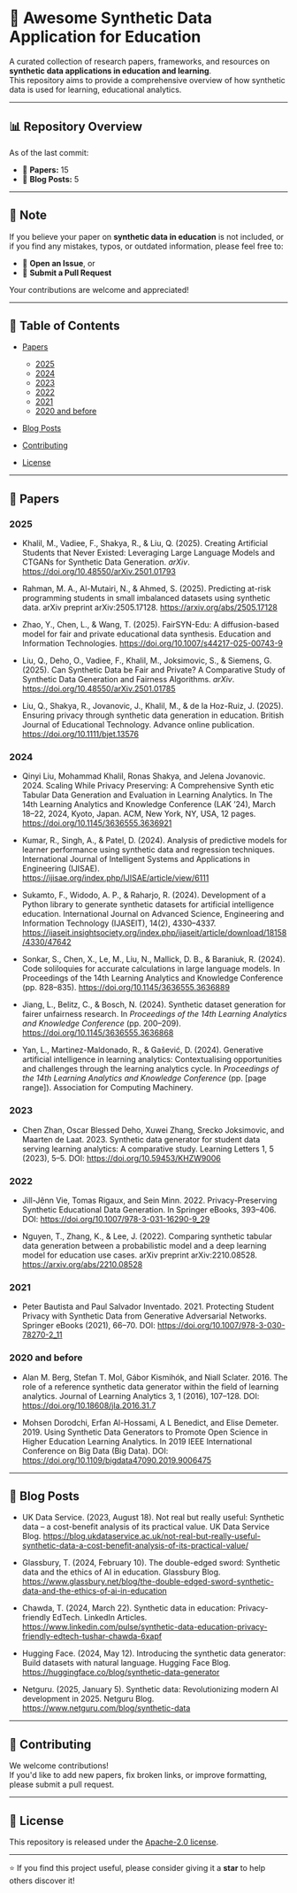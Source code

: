 
# 🧠 Awesome Synthetic Data Application for Education

A curated collection of research papers, frameworks, and resources on **synthetic data applications in education and learning**.  
This repository aims to provide a comprehensive overview of how synthetic data is used for learning, educational analytics.

---

## 📊 Repository Overview

As of the last commit:

- 📝 **Papers:** 15  
- 📰 **Blog Posts:** 5

---

## 📌 Note

If you believe your paper on **synthetic data in education** is not included, or if you find any mistakes, typos, or outdated information, please feel free to:

- 🐛 **Open an Issue**, or  
- 🔄 **Submit a Pull Request**  

Your contributions are welcome and appreciated!

---

## 🧩 Table of Contents

- [Papers](#papers)
  - [2025](#2025)
  - [2024](#2024)
  - [2023](#2023)
  - [2022](#2022)
  - [2021](#2021)
  - [2020 and before](#2020-and-before)

- [Blog Posts](#blog-posts)
- [Contributing](#contributing)
- [License](#license)

---

## 📄 Papers

### 2025

- Khalil, M., Vadiee, F., Shakya, R., & Liu, Q. (2025). Creating Artificial Students that Never Existed: Leveraging Large Language Models and CTGANs for Synthetic Data Generation. *arXiv*. https://doi.org/10.48550/arXiv.2501.01793
  
- Rahman, M. A., Al-Mutairi, N., & Ahmed, S. (2025). Predicting at-risk programming students in small imbalanced datasets using synthetic data. arXiv preprint arXiv:2505.17128. https://arxiv.org/abs/2505.17128

- Zhao, Y., Chen, L., & Wang, T. (2025). FairSYN-Edu: A diffusion-based model for fair and private educational data synthesis. Education and Information Technologies. https://doi.org/10.1007/s44217-025-00743-9

- Liu, Q., Deho, O., Vadiee, F., Khalil, M., Joksimovic, S., & Siemens, G. (2025). Can Synthetic Data be Fair and Private? A Comparative Study of Synthetic Data Generation and Fairness Algorithms. *arXiv*. https://doi.org/10.48550/arXiv.2501.01785

- Liu, Q., Shakya, R., Jovanovic, J., Khalil, M., & de la Hoz-Ruiz, J. (2025). Ensuring privacy through synthetic data generation in education. British Journal of Educational Technology. Advance online publication. https://doi.org/10.1111/bjet.13576

### 2024
- Qinyi Liu, Mohammad Khalil, Ronas Shakya, and Jelena Jovanovic. 2024. Scaling While Privacy Preserving: A Comprehensive Synth etic
Tabular Data Generation and Evaluation in Learning Analytics. In The 14th Learning Analytics and Knowledge Conference (LAK ’24), March
18–22, 2024, Kyoto, Japan. ACM, New York, NY, USA, 12 pages. https://doi.org/10.1145/3636555.3636921

- Kumar, R., Singh, A., & Patel, D. (2024). Analysis of predictive models for learner performance using synthetic data and regression techniques. International Journal of Intelligent Systems and Applications in Engineering (IJISAE). https://ijisae.org/index.php/IJISAE/article/view/6111
 
- Sukamto, F., Widodo, A. P., & Raharjo, R. (2024). Development of a Python library to generate synthetic datasets for artificial intelligence education. International Journal on Advanced Science, Engineering and Information Technology (IJASEIT), 14(2), 4330–4337. https://ijaseit.insightsociety.org/index.php/ijaseit/article/download/18158/4330/47642
  
- Sonkar, S., Chen, X., Le, M., Liu, N., Mallick, D. B., & Baraniuk, R. (2024). Code soliloquies for accurate calculations in large language models. In Proceedings of the 14th Learning Analytics and Knowledge Conference (pp. 828–835). https://doi.org/10.1145/3636555.3636889
  
- Jiang, L., Belitz, C., & Bosch, N. (2024). Synthetic dataset generation for fairer unfairness research. In *Proceedings of the 14th Learning Analytics and Knowledge Conference* (pp. 200–209). https://doi.org/10.1145/3636555.3636868

- Yan, L., Martinez-Maldonado, R., & Gašević, D. (2024). Generative artificial intelligence in learning analytics: Contextualising opportunities and challenges through the learning analytics cycle. In *Proceedings of the 14th Learning Analytics and Knowledge Conference* (pp. [page range]). Association for Computing Machinery.
  
### 2023
- Chen Zhan, Oscar Blessed Deho, Xuwei Zhang, Srecko Joksimovic, and Maarten de Laat. 2023. Synthetic data generator for student data serving learning
analytics: A comparative study. Learning Letters 1, 5 (2023), 5–5. DOI: https://doi.org/10.59453/KHZW9006

### 2022
- Jill-Jênn Vie, Tomas Rigaux, and Sein Minn. 2022. Privacy-Preserving Synthetic Educational Data Generation. In Springer eBooks, 393–406. DOI:
https://doi.org/10.1007/978-3-031-16290-9_29

- Nguyen, T., Zhang, K., & Lee, J. (2022). Comparing synthetic tabular data generation between a probabilistic model and a deep learning model for education use cases. arXiv preprint arXiv:2210.08528. https://arxiv.org/abs/2210.08528

### 2021
- Peter Bautista and Paul Salvador Inventado. 2021. Protecting Student Privacy with Synthetic Data from Generative Adversarial Networks. Springer
eBooks (2021), 66–70. DOI: https://doi.org/10.1007/978-3-030-78270-2_11

### 2020 and before
- Alan M. Berg, Stefan T. Mol, Gábor Kismihók, and Niall Sclater. 2016. The role of a reference synthetic data generator within the field of learning
analytics. Journal of Learning Analytics 3, 1 (2016), 107–128. DOI: https://doi.org/10.18608/jla.2016.31.7

- Mohsen Dorodchi, Erfan Al-Hossami, A L Benedict, and Elise Demeter. 2019. Using Synthetic Data Generators to Promote Open Science in Higher
Education Learning Analytics. In 2019 IEEE International Conference on Big Data (Big Data). DOI: https://doi.org/10.1109/bigdata47090.2019.9006475
---


## 📰 Blog Posts

- UK Data Service. (2023, August 18). Not real but really useful: Synthetic data – a cost-benefit analysis of its practical value. UK Data Service Blog. https://blog.ukdataservice.ac.uk/not-real-but-really-useful-synthetic-data-a-cost-benefit-analysis-of-its-practical-value/
  
- Glassbury, T. (2024, February 10). The double-edged sword: Synthetic data and the ethics of AI in education. Glassbury Blog. https://www.glassbury.net/blog/the-double-edged-sword-synthetic-data-and-the-ethics-of-ai-in-education
  
- Chawda, T. (2024, March 22). Synthetic data in education: Privacy-friendly EdTech. LinkedIn Articles. https://www.linkedin.com/pulse/synthetic-data-education-privacy-friendly-edtech-tushar-chawda-6xapf

- Hugging Face. (2024, May 12). Introducing the synthetic data generator: Build datasets with natural language. Hugging Face Blog. https://huggingface.co/blog/synthetic-data-generator
  
- Netguru. (2025, January 5). Synthetic data: Revolutionizing modern AI development in 2025. Netguru Blog. https://www.netguru.com/blog/synthetic-data

---

## 🤝 Contributing

We welcome contributions!  
If you'd like to add new papers, fix broken links, or improve formatting, please submit a pull request.

---

## 📄 License

This repository is released under the [Apache-2.0 license](LICENSE).

---

⭐ If you find this project useful, please consider giving it a **star** to help others discover it!
